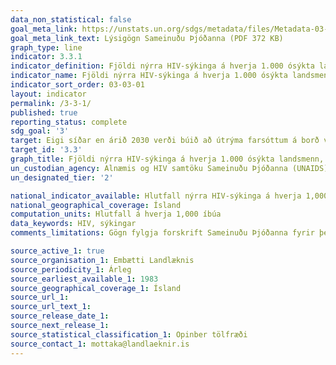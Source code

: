 ```yaml
---
data_non_statistical: false
goal_meta_link: https://unstats.un.org/sdgs/metadata/files/Metadata-03-03-01.pdf
goal_meta_link_text: Lýsigögn Sameinuðu Þjóðanna (PDF 372 KB)
graph_type: line
indicator: 3.3.1
indicator_definition: Fjöldi nýrra HIV-sýkinga á hverja 1.000 ósýkta landsmenn, eftir kyni, aldri og helstu samfélagshópum.
indicator_name: Fjöldi nýrra HIV-sýkinga á hverja 1.000 ósýkta landsmenn, eftir kyni, aldri og helstu samfélagshópum.
indicator_sort_order: 03-03-01
layout: indicator
permalink: /3-3-1/
published: true
reporting_status: complete
sdg_goal: '3'
target: Eigi síðar en árið 2030 verði búið að útrýma farsóttum á borð við alnæmi, berkla, malaríu og hitabeltissjúkdóma, sem ekki hefur verið sinnt, og barist verði gegn lifrarbólgu, vatnsbornum faraldri og öðrum smitsjúkdómum.
target_id: '3.3'
graph_title: Fjöldi nýrra HIV-sýkinga á hverja 1.000 ósýkta landsmenn, eftir kyni
un_custodian_agency: Alnæmis og HIV samtöku Sameinuðu Þjóðanna (UNAIDS)
un_designated_tier: '2'

national_indicator_available: Hlutfall nýrra HIV-sýkinga á hverja 1,000 íbúa, eftir kyni
national_geographical_coverage: Ísland
computation_units: Hlutfall á hverja 1,000 íbúa
data_keywords: HIV, sýkingar
comments_limitations: Gögn fylgja forskrift Sameinuðu Þjóðanna fyrir þennan mælikvarða. Þessi mælikvarði var fundinn í samstarfi við sérfræðinga á þessu sviði. 

source_active_1: true
source_organisation_1: Embætti Landlæknis
source_periodicity_1: Árleg
source_earliest_available_1: 1983
source_geographical_coverage_1: Ísland
source_url_1: 
source_url_text_1:
source_release_date_1:
source_next_release_1:
source_statistical_classification_1: Opinber tölfræði
source_contact_1: mottaka@landlaeknir.is
---
```

